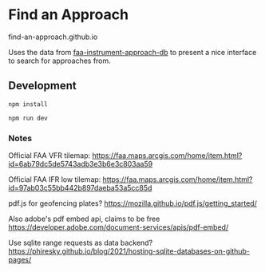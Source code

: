 # Find an Approach

find-an-approach.github.io

Uses the data from [faa-instrument-approach-db](https://github.com/ammaraskar/faa-instrument-approach-db)
to present a nice interface to search for approaches from.

## Development

`npm install`

`npm run dev`


### Notes

Official FAA VFR tilemap: https://faa.maps.arcgis.com/home/item.html?id=6ab79dc5de5743adb3e3b6e3c803aa59

Official FAA IFR low tilemap: https://faa.maps.arcgis.com/home/item.html?id=97ab03c55bb442b897daeba53a5cc85d

pdf.js for geofencing plates? https://mozilla.github.io/pdf.js/getting_started/

Also adobe's pdf embed api, claims to be free https://developer.adobe.com/document-services/apis/pdf-embed/

Use sqlite range requests as data backend? https://phiresky.github.io/blog/2021/hosting-sqlite-databases-on-github-pages/
